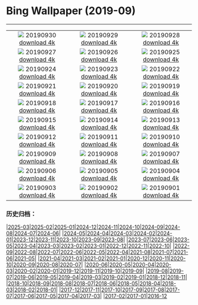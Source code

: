 # Bing Wallpaper (2019-09)
**************
| | | |
| :----: | :----: | :----: |
| ![](https://www.bing.com/th?id=OHR.NationalDay70_ZH-CN1636316274_1920x1080.jpg) 20190930 [download 4k](https://www.bing.com/th?id=OHR.NationalDay70_ZH-CN1636316274_UHD.jpg) | ![](https://www.bing.com/th?id=OHR.CrimsonRosella_ZH-CN1581892400_1920x1080.jpg) 20190929 [download 4k](https://www.bing.com/th?id=OHR.CrimsonRosella_ZH-CN1581892400_UHD.jpg) | ![](https://www.bing.com/th?id=OHR.ClavijoLandscape_ZH-CN1525245124_1920x1080.jpg) 20190928 [download 4k](https://www.bing.com/th?id=OHR.ClavijoLandscape_ZH-CN1525245124_UHD.jpg) |
| ![](https://www.bing.com/th?id=OHR.BloomingJacaranda_ZH-CN1456780313_1920x1080.jpg) 20190927 [download 4k](https://www.bing.com/th?id=OHR.BloomingJacaranda_ZH-CN1456780313_UHD.jpg) | ![](https://www.bing.com/th?id=OHR.BardenasDesert_ZH-CN1357611840_1920x1080.jpg) 20190926 [download 4k](https://www.bing.com/th?id=OHR.BardenasDesert_ZH-CN1357611840_UHD.jpg) | ![](https://www.bing.com/th?id=OHR.ThePando_ZH-CN5991870639_1920x1080.jpg) 20190925 [download 4k](https://www.bing.com/th?id=OHR.ThePando_ZH-CN5991870639_UHD.jpg) |
| ![](https://www.bing.com/th?id=OHR.LofotenSurfing_ZH-CN5901239545_1920x1080.jpg) 20190924 [download 4k](https://www.bing.com/th?id=OHR.LofotenSurfing_ZH-CN5901239545_UHD.jpg) | ![](https://www.bing.com/th?id=OHR.UgandaGorilla_ZH-CN5826117482_1920x1080.jpg) 20190923 [download 4k](https://www.bing.com/th?id=OHR.UgandaGorilla_ZH-CN5826117482_UHD.jpg) | ![](https://www.bing.com/th?id=OHR.FeatherSerpent_ZH-CN5706017355_1920x1080.jpg) 20190922 [download 4k](https://www.bing.com/th?id=OHR.FeatherSerpent_ZH-CN5706017355_UHD.jpg) |
| ![](https://www.bing.com/th?id=OHR.VancouverFall_ZH-CN9824386829_1920x1080.jpg) 20190921 [download 4k](https://www.bing.com/th?id=OHR.VancouverFall_ZH-CN9824386829_UHD.jpg) | ![](https://www.bing.com/th?id=OHR.WallofPeace_ZH-CN5582031878_1920x1080.jpg) 20190920 [download 4k](https://www.bing.com/th?id=OHR.WallofPeace_ZH-CN5582031878_UHD.jpg) | ![](https://www.bing.com/th?id=OHR.SanSebastianFilm_ZH-CN5506786379_1920x1080.jpg) 20190919 [download 4k](https://www.bing.com/th?id=OHR.SanSebastianFilm_ZH-CN5506786379_UHD.jpg) |
| ![](https://www.bing.com/th?id=OHR.CommonLoon_ZH-CN5437917206_1920x1080.jpg) 20190918 [download 4k](https://www.bing.com/th?id=OHR.CommonLoon_ZH-CN5437917206_UHD.jpg) | ![](https://www.bing.com/th?id=OHR.SunbeamsForest_ZH-CN5358008117_1920x1080.jpg) 20190917 [download 4k](https://www.bing.com/th?id=OHR.SunbeamsForest_ZH-CN5358008117_UHD.jpg) | ![](https://www.bing.com/th?id=OHR.StokePero_ZH-CN5293082939_1920x1080.jpg) 20190916 [download 4k](https://www.bing.com/th?id=OHR.StokePero_ZH-CN5293082939_UHD.jpg) |
| ![](https://www.bing.com/th?id=OHR.Wachsenburg_ZH-CN5224299503_1920x1080.jpg) 20190915 [download 4k](https://www.bing.com/th?id=OHR.Wachsenburg_ZH-CN5224299503_UHD.jpg) | ![](https://www.bing.com/th?id=OHR.SurfboardRow_ZH-CN5154549470_1920x1080.jpg) 20190914 [download 4k](https://www.bing.com/th?id=OHR.SurfboardRow_ZH-CN5154549470_UHD.jpg) | ![](https://www.bing.com/th?id=OHR.ToothWalkingSeahorse_ZH-CN5089043566_1920x1080.jpg) 20190913 [download 4k](https://www.bing.com/th?id=OHR.ToothWalkingSeahorse_ZH-CN5089043566_UHD.jpg) |
| ![](https://www.bing.com/th?id=OHR.midmoon_ZH-CN4973736313_1920x1080.jpg) 20190912 [download 4k](https://www.bing.com/th?id=OHR.midmoon_ZH-CN4973736313_UHD.jpg) | ![](https://www.bing.com/th?id=OHR.MilkyWayCanyonlands_ZH-CN2363274510_1920x1080.jpg) 20190911 [download 4k](https://www.bing.com/th?id=OHR.MilkyWayCanyonlands_ZH-CN2363274510_UHD.jpg) | ![](https://www.bing.com/th?id=OHR.DaintreeRiver_ZH-CN2284362798_1920x1080.jpg) 20190910 [download 4k](https://www.bing.com/th?id=OHR.DaintreeRiver_ZH-CN2284362798_UHD.jpg) |
| ![](https://www.bing.com/th?id=OHR.TsavoGerenuk_ZH-CN2231549718_1920x1080.jpg) 20190909 [download 4k](https://www.bing.com/th?id=OHR.TsavoGerenuk_ZH-CN2231549718_UHD.jpg) | ![](https://www.bing.com/th?id=OHR.ArroyoGrande_ZH-CN2178202888_1920x1080.jpg) 20190908 [download 4k](https://www.bing.com/th?id=OHR.ArroyoGrande_ZH-CN2178202888_UHD.jpg) | ![](https://www.bing.com/th?id=OHR.SouthernYellow_ZH-CN2055825919_1920x1080.jpg) 20190907 [download 4k](https://www.bing.com/th?id=OHR.SouthernYellow_ZH-CN2055825919_UHD.jpg) |
| ![](https://www.bing.com/th?id=OHR.MountFanjing_ZH-CN1999613800_1920x1080.jpg) 20190906 [download 4k](https://www.bing.com/th?id=OHR.MountFanjing_ZH-CN1999613800_UHD.jpg) | ![](https://www.bing.com/th?id=OHR.ElMorro_ZH-CN1911346184_1920x1080.jpg) 20190905 [download 4k](https://www.bing.com/th?id=OHR.ElMorro_ZH-CN1911346184_UHD.jpg) | ![](https://www.bing.com/th?id=OHR.Tegallalang_ZH-CN1855493751_1920x1080.jpg) 20190904 [download 4k](https://www.bing.com/th?id=OHR.Tegallalang_ZH-CN1855493751_UHD.jpg) |
| ![](https://www.bing.com/th?id=OHR.AutumnTreesNewEngland_ZH-CN1766405773_1920x1080.jpg) 20190903 [download 4k](https://www.bing.com/th?id=OHR.AutumnTreesNewEngland_ZH-CN1766405773_UHD.jpg) | ![](https://www.bing.com/th?id=OHR.SquirrelHeather_ZH-CN1683129884_1920x1080.jpg) 20190902 [download 4k](https://www.bing.com/th?id=OHR.SquirrelHeather_ZH-CN1683129884_UHD.jpg) | ![](https://www.bing.com/th?id=OHR.RamsauWimbachklamm_ZH-CN1602837695_1920x1080.jpg) 20190901 [download 4k](https://www.bing.com/th?id=OHR.RamsauWimbachklamm_ZH-CN1602837695_UHD.jpg) |

### 历史归档：

|[2025-03](2025-03/2025-03.md)|[2025-02](2025-02/2025-02.md)|[2025-01](2025-01/2025-01.md)|[2024-12](2024-12/2024-12.md)|[2024-11](2024-11/2024-11.md)|[2024-10](2024-10/2024-10.md)|[2024-09](2024-09/2024-09.md)|[2024-08](2024-08/2024-08.md)|[2024-07](2024-07/2024-07.md)|[2024-06](2024-06/2024-06.md)|
|[2024-05](2024-05/2024-05.md)|[2024-04](2024-04/2024-04.md)|[2024-03](2024-03/2024-03.md)|[2024-02](2024-02/2024-02.md)|[2024-01](2024-01/2024-01.md)|[2023-12](2023-12/2023-12.md)|[2023-11](2023-11/2023-11.md)|[2023-10](2023-10/2023-10.md)|[2023-09](2023-09/2023-09.md)|[2023-08](2023-08/2023-08.md)|
|[2023-07](2023-07/2023-07.md)|[2023-06](2023-06/2023-06.md)|[2023-05](2023-05/2023-05.md)|[2023-04](2023-04/2023-04.md)|[2023-03](2023-03/2023-03.md)|[2023-02](2023-02/2023-02.md)|[2023-01](2023-01/2023-01.md)|[2022-12](2022-12/2022-12.md)|[2022-11](2022-11/2022-11.md)|[2022-10](2022-10/2022-10.md)|
|[2022-09](2022-09/2022-09.md)|[2022-08](2022-08/2022-08.md)|[2022-07](2022-07/2022-07.md)|[2022-06](2022-06/2022-06.md)|[2022-05](2022-05/2022-05.md)|[2022-04](2022-04/2022-04.md)|[2021-08](2021-08/2021-08.md)|[2021-07](2021-07/2021-07.md)|[2021-06](2021-06/2021-06.md)|[2021-05](2021-05/2021-05.md)|
|[2021-04](2021-04/2021-04.md)|[2021-03](2021-03/2021-03.md)|[2021-02](2021-02/2021-02.md)|[2021-01](2021-01/2021-01.md)|[2020-12](2020-12/2020-12.md)|[2020-11](2020-11/2020-11.md)|[2020-10](2020-10/2020-10.md)|[2020-09](2020-09/2020-09.md)|[2020-08](2020-08/2020-08.md)|[2020-07](2020-07/2020-07.md)|
|[2020-06](2020-06/2020-06.md)|[2020-05](2020-05/2020-05.md)|[2020-04](2020-04/2020-04.md)|[2020-03](2020-03/2020-03.md)|[2020-02](2020-02/2020-02.md)|[2020-01](2020-01/2020-01.md)|[2019-12](2019-12/2019-12.md)|[2019-11](2019-11/2019-11.md)|[2019-10](2019-10/2019-10.md)|[2019-09](2019-09/2019-09.md)|
|[2019-08](2019-08/2019-08.md)|[2019-07](2019-07/2019-07.md)|[2019-06](2019-06/2019-06.md)|[2019-05](2019-05/2019-05.md)|[2019-04](2019-04/2019-04.md)|[2019-03](2019-03/2019-03.md)|[2019-02](2019-02/2019-02.md)|[2019-01](2019-01/2019-01.md)|[2018-12](2018-12/2018-12.md)|[2018-11](2018-11/2018-11.md)|
|[2018-10](2018-10/2018-10.md)|[2018-09](2018-09/2018-09.md)|[2018-08](2018-08/2018-08.md)|[2018-07](2018-07/2018-07.md)|[2018-06](2018-06/2018-06.md)|[2018-05](2018-05/2018-05.md)|[2018-04](2018-04/2018-04.md)|[2018-03](2018-03/2018-03.md)|[2018-02](2018-02/2018-02.md)|[2018-01](2018-01/2018-01.md)|
|[2017-12](2017-12/2017-12.md)|[2017-11](2017-11/2017-11.md)|[2017-10](2017-10/2017-10.md)|[2017-09](2017-09/2017-09.md)|[2017-08](2017-08/2017-08.md)|[2017-07](2017-07/2017-07.md)|[2017-06](2017-06/2017-06.md)|[2017-05](2017-05/2017-05.md)|[2017-04](2017-04/2017-04.md)|[2017-03](2017-03/2017-03.md)|
|[2017-02](2017-02/2017-02.md)|[2017-01](2017-01/2017-01.md)|[2016-12](2016-12/2016-12.md)